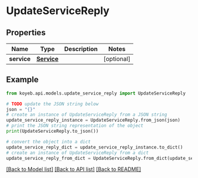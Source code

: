 # UpdateServiceReply


## Properties

Name | Type | Description | Notes
------------ | ------------- | ------------- | -------------
**service** | [**Service**](Service.md) |  | [optional] 

## Example

```python
from koyeb.api.models.update_service_reply import UpdateServiceReply

# TODO update the JSON string below
json = "{}"
# create an instance of UpdateServiceReply from a JSON string
update_service_reply_instance = UpdateServiceReply.from_json(json)
# print the JSON string representation of the object
print(UpdateServiceReply.to_json())

# convert the object into a dict
update_service_reply_dict = update_service_reply_instance.to_dict()
# create an instance of UpdateServiceReply from a dict
update_service_reply_from_dict = UpdateServiceReply.from_dict(update_service_reply_dict)
```
[[Back to Model list]](../README.md#documentation-for-models) [[Back to API list]](../README.md#documentation-for-api-endpoints) [[Back to README]](../README.md)


